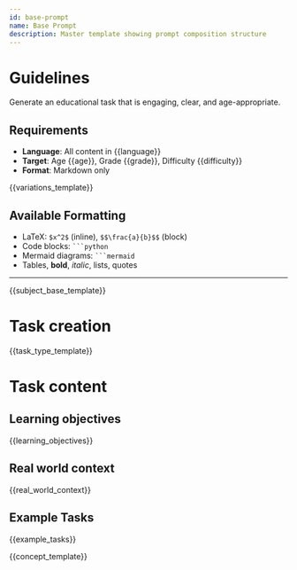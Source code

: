```yaml
---
id: base-prompt
name: Base Prompt
description: Master template showing prompt composition structure
---
```


# Guidelines

Generate an educational task that is engaging, clear, and age-appropriate.

## Requirements

- **Language**: All content in {{language}}
- **Target**: Age {{age}}, Grade {{grade}}, Difficulty {{difficulty}}
- **Format**: Markdown only

{{variations_template}}

## Available Formatting

- LaTeX: `$x^2$` (inline), `$$\frac{a}{b}$$` (block)
- Code blocks: ` ```python `
- Mermaid diagrams: ` ```mermaid `
- Tables, **bold**, *italic*, lists, quotes

---

{{subject_base_template}}

# Task creation
{{task_type_template}}

# Task content
## Learning objectives
{{learning_objectives}}

## Real world context
{{real_world_context}}

## Example Tasks
{{example_tasks}}

{{concept_template}}
